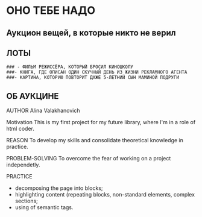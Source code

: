 # ОНО ТЕБЕ НАДО
## Аукцион вещей, в которые никто не верил
  ## ЛОТЫ
    ### - ФИЛЬМ РЕЖИССЁРА, КОТОРЫЙ БРОСИЛ КИНОШКОЛУ
    ###- КНИГА, ГДЕ ОПИСАН ОДИН СКУЧНЫЙ ДЕНЬ ИЗ ЖИЗНИ РЕКЛАМНОГО АГЕНТА
    ###- КАРТИНА, КОТОРУЮ ПОВТОРИТ ДАЖЕ 5-ЛЕТНИЙ СЫН МАМИНОЙ ПОДРУГИ
  ## ОБ АУКЦИНЕ


AUTHOR
Alina Valakhanovich

Motivation
This is my first project for my future library, where I'm in a role of html coder. 

REASON
To develop my skills and consolidate theoretical knowledge in practice.

PROBLEM-SOLVING
To overcome the fear of working on a project independetly.

PRACTICE
- decomposing the page into blocks;
- highlighting content (repeating blocks, non-standard elements, complex sections;
- using of semantic tags.

